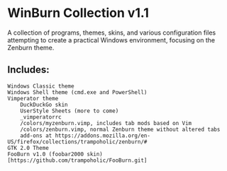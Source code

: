 WinBurn Collection v1.1
=================================
A collection of programs, themes, skins, and various configuration files attempting to create a practical Windows environment, focusing on the Zenburn theme.

Includes:
---------
	Windows Classic theme
	Windows Shell theme (cmd.exe and PowerShell)
	Vimperator theme
		DuckDuckGo skin
		UserStyle Sheets (more to come)
		_vimperatorrc
		/colors/myzenburn.vimp, includes tab mods based on Vim
		/colors/zenburn.vimp, normal Zenburn theme without altered tabs
		add-ons at https://addons.mozilla.org/en-US/firefox/collections/trampoholic/zenburn/#
	GTK 2.0 Theme
	FooBurn v1.0 (foobar2000 skin) [https://github.com/trampoholic/FooBurn.git]
